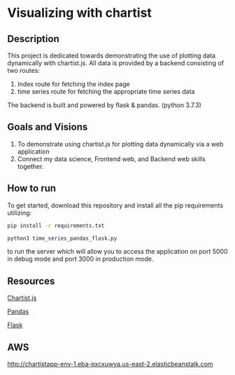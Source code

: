 # Visualizing with chartist

## Description
This project is dedicated towards demonstrating the use of plotting data dynamically with chartist.js.
All data is provided by a backend consisting of two routes:

1. Index route for fetching the index page
2. time series route for fetching the appropriate time series data

The backend is built and powered by flask & pandas. (python 3.7.3)

## Goals and Visions
1. To demonstrate using chartist.js for plotting data dynamically via a web application
2. Connect my data science, Frontend web, and Backend web skills together.

## How to run
To get started, download this repository and install all the pip requirements utilizing:
```bash
pip install -r requirements.txt
```

```bash
python3 time_series_pandas_flask.py
```

to run the server which will allow you to access the application on port 5000 in debug mode
and port 3000 in production mode.

## Resources
[Chartist.js](https://gionkunz.github.io/chartist-js/)

[Pandas](https://pandas.pydata.org/)

[Flask](http://flask.pocoo.org/) 

## AWS 
http://chartistapp-env-1.eba-pxcxuwya.us-east-2.elasticbeanstalk.com

